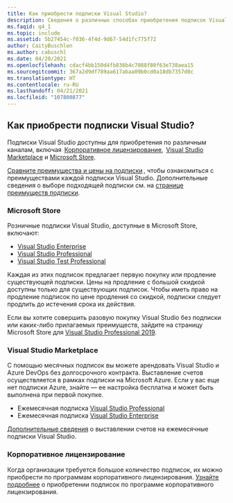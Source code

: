```yaml
---
title: Как приобрести подписки Visual Studio?
description: Сведения о различных способах приобретения подписок Visual Studio
ms.faqid: q4_1
ms.topic: include
ms.assetid: 5b27454c-f036-4f4d-9d67-54d1fc775f72
author: CaityBuschlen
ms.author: cabuschl
ms.date: 04/20/2021
ms.openlocfilehash: cdacf4bb150d4fb836b4c7088f80f63e738aea15
ms.sourcegitcommit: 367a2d9df789aa617abaa09b0cd0a18db7357d0c
ms.translationtype: HT
ms.contentlocale: ru-RU
ms.lasthandoff: 04/21/2021
ms.locfileid: "107800877"
---
```

## <a name="how-do-i-purchase-visual-studio-subscriptions"></a>Как приобрести подписки Visual Studio?

Подписки Visual Studio доступны для приобретения по различным каналам, включая  [Корпоративное лицензирование](https://www.microsoft.com/licensing/default),  [Visual Studio Marketplace](https://marketplace.visualstudio.com/subscriptions) и [Microsoft Store](https://www.microsoft.com/store/collections/visualstudio).  

[Сравните преимущества и цены на подписки](https://visualstudio.microsoft.com/vs/pricing/) , чтобы ознакомиться с преимуществами каждой подписки Visual Studio. Дополнительные сведения о выборе подходящей подписки см. на [ странице преимуществ подписки](https://visualstudio.microsoft.com/vs/benefits/).   

### <a name="microsoft-store"></a>Microsoft Store
Розничные подписки Visual Studio, доступные в Microsoft Store, включают: 
- [Visual Studio Enterprise](https://www.microsoft.com/p/visual-studio-enterprise-subscription/dg7gmgf0dst4?activetab=pivot%3aoverviewtab) 
- [Visual Studio Professional](https://www.microsoft.com/p/visual-studio-professional-subscription/dg7gmgf0dst3?activetab=pivot%3aoverviewtab) 
- [Visual Studio Test Professional](https://www.microsoft.com/p/visual-studio-test-professional-subscription/dg7gmgf0dst6?activetab=pivot%3aoverviewtab) 

Каждая из этих подписок предлагает первую покупку или продление существующей подписки. Цены на продление с большой скидкой доступны только для существующих подписок. Чтобы иметь право на продление подписок по цене продления со скидкой, подписки следует продлить до истечения срока их действия. 

Если вы хотите совершить разовую покупку Visual Studio без подписки или каких-либо прилагаемых преимуществ, зайдите на страницу Microsoft Store для [Visual Studio Professional 2019](https://www.microsoft.com/p/visual-studio-professional-2019/dg7gmgf0f6q1?cid=msft_web_collection&activetab=pivot%3aoverviewtab). 

### <a name="visual-studio-marketplace"></a>Visual Studio Marketplace 
С помощью месячных подписок вы можете арендовать Visual Studio и Azure DevOps без долгосрочного контракта. Выставление счетов осуществляется в рамках подписки на Microsoft Azure. Если у вас еще нет подписки Azure, знайте — ее настройка бесплатна и может быть выполнена при первой покупке.  
- Ежемесячная подписка [Visual Studio Professional](https://marketplace.visualstudio.com/items?itemName=ms.vs-professional-monthly) 
- Ежемесячная подписка [Visual Studio Enterprise](https://marketplace.visualstudio.com/items?itemName=ms.vs-enterprise-monthly) 
 
[Дополнительные сведения](https://docs.microsoft.com/visualstudio/subscriptions/vscloud-billing-faq) о выставлении счетов на ежемесячные подписки Visual Studio. 

### <a name="volume-licensing"></a>Корпоративное лицензирование 
Когда организации требуется большое количество подписок, их можно приобрести по программам корпоративного лицензирования. [Узнайте подробнее](https://www.microsoft.com/licensing/how-to-buy/how-to-buy) о приобретении подписок по программе корпоративного лицензирования.